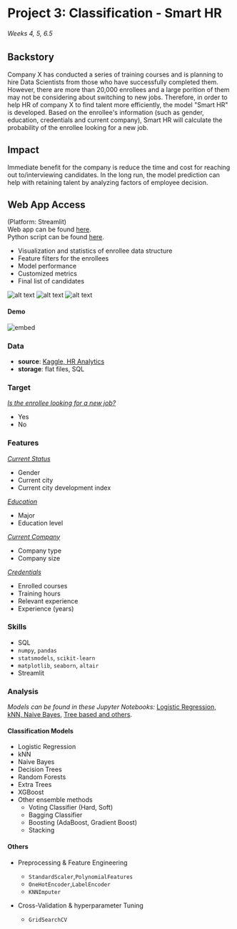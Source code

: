 # Project 3: Classification - Smart HR
###### Weeks 4, 5, 6.5

## Backstory

Company X has conducted a series of training courses and is planning to hire Data Scientists from those who have successfully completed them. However, there are more than 20,000 enrollees and a large porition of them may not be considering about switching to new jobs. Therefore, in order to help HR of company X to find talent more efficiently, the model "Smart HR" is developed. Based on the enrollee's information (such as gender, education, credentials and current company), Smart HR will calculate the probability of the enrollee looking for a new job.

## Impact

Immediate benefit for the company is reduce the time and cost for reaching out to/interviewing candidates. In the long run, the model prediction can help with retaining talent by analyzing factors of employee decision.

## Web App Access

(Platform: Streamlit)  
Web app can be found [here](https://share.streamlit.io/katiehuang1221/smarthr_app).  
Python script can be found [here](https://github.com/katiehuang1221/onl_ds5_project_3/blob/main/py/main.py).

* Visualization and statistics of enrollee data structure
* Feature filters for the enrollees
* Model performance
* Customized metrics
* Final list of candidates

![alt text](https://github.com/katiehuang1221/onl_ds5_project_3/blob/main/img/streamlit_1.png)
![alt text](https://github.com/katiehuang1221/onl_ds5_project_3/blob/main/img/streamlit_2.png)
![alt text](https://github.com/katiehuang1221/onl_ds5_project_3/blob/main/img/streamllit_3.png)

#### Demo
![embed](https://github.com/katiehuang1221/onl_ds5_project_3/blob/main/img/streamlit_demo_fast.gif)


### Data

 * **source**: [Kaggle, HR Analytics](https://www.kaggle.com/arashnic/hr-analytics-job-change-of-data-scientists)
 * **storage**: flat files, SQL


### Target
<ins>*Is the enrollee looking for a new job?*</ins>

* Yes
* No

### Features

<ins>*Current Status*</ins>
  - Gender
  - Current city
  - Current city development index

<ins>*Education*</ins>
  - Major
  - Education level

<ins>*Current Company*</ins>
  - Company type
  - Company size
  
<ins>*Credentials*</ins>
  - Enrolled courses
  - Training hours
  - Relevant experience
  - Experience (years)
  
  
 

  

### Skills

 * SQL
 * `numpy`, `pandas`
 * `statsmodels`, `scikit-learn`
 * `matplotlib`, `seaborn`, `altair`
 * Streamlit


### Analysis
*Models can be found in these Jupyter Notebooks:*
[Logistic Regression, kNN, Naive Bayes](https://github.com/katiehuang1221/onl_ds5_project_3/blob/main/notebook/08_refine_models_1.ipynb),
[Tree based and others](https://github.com/katiehuang1221/onl_ds5_project_3/blob/main/notebook/09_refine_models_2.ipynb).
#### Classification Models

 * Logistic Regression
 * kNN
 * Naive Bayes
 * Decision Trees
 * Random Forests
 * Extra Trees
 * XGBoost
 * Other ensemble methods
    - Voting Classifier (Hard, Soft)
    - Bagging Classifier
    - Boosting (AdaBoost, Gradient Boost)
    - Stacking
 
#### Others

 * Preprocessing & Feature Engineering
    - `StandardScaler`,`PolynomialFeatures`
    - `OneHotEncoder`,`LabelEncoder`
    - `KNNImputer`
    
 * Cross-Validation & hyperparameter Tuning
    - `GridSearchCV`

 


